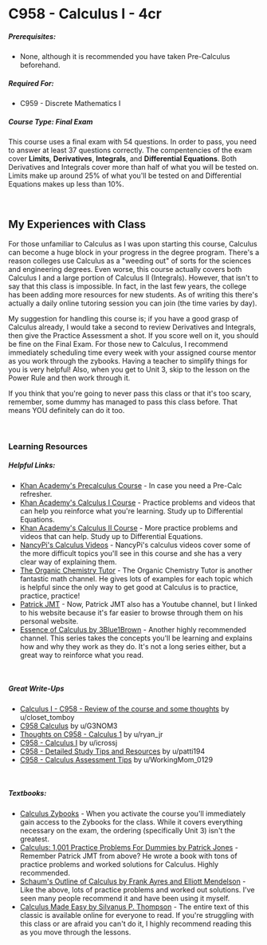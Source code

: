 # C958 - Calculus I - 4cr
<h5>Prerequisites:</h5>
<ul>
<li>None, although it is recommended you have taken Pre-Calculus beforehand.</li>
</ul>

<h5>Required For:</h5>
<ul>
<li>C959 - Discrete Mathematics I</li>
</ul>

<h5><b>Course Type:</b> Final Exam</h5>
<p>This course uses a final exam with 54 questions. In order to pass, you need to answer at least 37 questions correctly. The compentencies of the exam cover <b>Limits</b>, <b>Derivatives</b>, <b>Integrals</b>, and <b>Differential Equations</b>. Both Derivatives and Integrals cover more than half of what you will be tested on. Limits make up around 25% of what you'll be tested on and Differential Equations makes up less than 10%.</p>

<br />

<h2>My Experiences with Class</h2>
<p>For those unfamiliar to Calculus as I was upon starting this course, Calculus can become a huge block in your progress in the degree program. There's a reason colleges use Calculus as a "weeding out" of sorts for the sciences and engineering degrees. Even worse, this course actually covers both Calculus I and a large portion of Calculus II (Integrals). However, that isn't to say that this class is impossible. In fact, in the last few years, the college has been adding more resources for new students. As of writing this there's actually a daily online tutoring session you can join (the time varies by day).</p>
<p>My suggestion for handling this course is; if you have a good grasp of Calculus already, I would take a second to review Derivatives and Integrals, then give the Practice Assessment a shot. If you score well on it, you should be fine on the Final Exam. For those new to Calculus, I recommend immediately scheduling time every week with your assigned course mentor as you work through the zybooks. Having a teacher to simplify things for you is very helpful! Also, when you get to Unit 3, skip to the lesson on the Power Rule and then work through it.</p>
<p>If you think that you're going to never pass this class or that it's too scary, remember, some dummy has managed to pass this class before. That means YOU definitely can do it too.</p>

<br />

<h3>Learning Resources</h3>

<h5>Helpful Links:</h5>
<ul>
  <li><a href="https://www.khanacademy.org/math/precalculus">Khan Academy's Precalculus Course</a> - In case you need a Pre-Calc refresher.</li>
  <li><a href="https://www.khanacademy.org/math/calculus-1">Khan Academy's Calculus I Course</a> - Practice problems and videos that can help you reinforce what you're learning. Study up to Differential Equations.</li>
  <li><a href="https://www.khanacademy.org/math/calculus-2">Khan Academy's Calculus II Course</a> - More practice problems and videos that can help. Study up to Differential Equations.</li>
  <li><a href="https://www.youtube.com/channel/UCRGXV1QlxZ8aucmE45tRx8w">NancyPi's Calculus Videos</a> - NancyPi's calculus videos cover some of the more difficult topics you'll see in this course and she has a very clear way of explaining them.</li>
  <li><a href="https://www.youtube.com/channel/UCEWpbFLzoYGPfuWUMFPSaoA">The Organic Chemistry Tutor</a> - The Organic Chemistry Tutor is another fantastic math channel. He gives lots of examples for each topic which is helpful since the only way to get good at Calculus is to practice, practice, practice!</li>
  <li><a href="http://patrickjmt.com/">Patrick JMT</a> - Now, Patrick JMT also has a Youtube channel, but I linked to his website because it's far easier to browse through them on his personal website.</li>
  <li><a href="https://youtu.be/WUvTyaaNkzM">Essence of Calculus by 3Blue1Brown</a> - Another highly recommended channel. This series takes the concepts you'll be learning and explains how and why they work as they do. It's not a long series either, but a great way to reinforce what you read.</li>
</ul>

<br />

<h5>Great Write-Ups</h5>
<ul>
  <li><a href="https://www.reddit.com/r/WGU/comments/f2d46q/calculus_i_c958_review_of_the_course_and_some/">Calculus I - C958 - Review of the course and some thoughts</a> by u/closet_tomboy</li>
  <li><a href="https://www.reddit.com/r/WGU_CompSci/comments/bm76ux/c958_calculus/">C958 Calculus</a> by u/G3NOM3</li>
  <li><a href="https://www.reddit.com/r/WGU_CompSci/comments/afsx0u/thoughts_on_c958_calculus_1/">Thoughts on C958 - Calculus 1</a> by u/ryan_jr</li>
  <li><a href="https://www.reddit.com/r/WGU_CompSci/comments/9iykrb/c958_calculus_i/">C958 - Calculus I</a> by u/icrossj</li>
  <li><a href="https://www.reddit.com/r/WGU_CompSci/comments/g8stwm/c958_detailed_study_tips_and_resources/">C958 - Detailed Study Tips and Resources</a> by u/patti194</li>
  <li><a href="https://www.reddit.com/r/WGU_CompSci/comments/hivw0v/c958_calculus_assessment_tips/">C958 - Calculus Assessment Tips</a> by u/WorkingMom_0129</li>
</ul>

<br />

<h5>Textbooks:</h5>
<ul>
  <li><a href="">Calculus Zybooks</a> - When you activate the course you'll immediately gain access to the Zybooks for the class. While it covers everything necessary on the exam, the ordering (specifically Unit 3) isn't the greatest.</li>
<li><a href="https://www.dummies.com/education/math/calculus/calculus-1001-practice-problems-for-dummies-free-online-practice/">Calculus: 1,001 Practice Problems For Dummies by Patrick Jones</a> - Remember Patrick JMT from above? He wrote a book with tons of practice problems and worked solutions for Calculus. Highly recommended.</li>
<li><a href="https://www.mheducation.com/highered/product/schaum-s-outline-calculus-6th-edition-ayres-mendelson/9780071795531.html">Schaum's Outline of Calculus by Frank Ayres and Elliott Mendelson</a> - Like the above, lots of practice problems and worked out solutions. I've seen many people recommend it and have been using it myself.</li>
  <li><a href="https://calculusmadeeasy.org/">Calculus Made Easy by Silvanus P. Thompson</a> - The entire text of this classic is available online for everyone to read. If you're struggling with this class or are afraid you can't do it, I highly recommend reading this as you move through the lessons.</li>
</ul>
